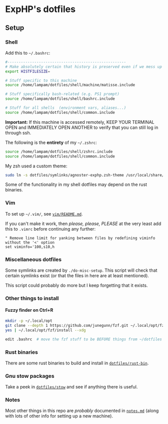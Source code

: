 # ExpHP's dotfiles

## Setup

### Shell

Add this to `~/.bashrc`:

```sh
#-----------------------------------------------------
# Make absolutely certain that history is preserved even if we mess up bashrc.
export HISTFILESIZE=

# Stuff specific to this machine
source /home/lampam/dotfiles/shell/machine/matisse.include

# Stuff specifically bash-related (e.g. PS1 prompt)
source /home/lampam/dotfiles/shell/bashrc.include

# Stuff for all shells  (environment vars, aliases...)
source /home/lampam/dotfiles/shell/common.include
```

**Important:** If this machine is accessed remotely, KEEP YOUR TERMINAL OPEN and IMMEDIATELY OPEN ANOTHER to verify that you can still log in through ssh.

The following is the **entirety** of my `~/.zshrc`:

```sh
source /home/lampam/dotfiles/shell/zshrc.include
source /home/lampam/dotfiles/shell/common.include
```

My zsh used a custom theme:

```sh
sudo ln -s dotfiles/symlinks/agnoster-exphp.zsh-theme /usr/local/share/oh-my-zsh/themes
```

Some of the functionality in my shell dotfiles may depend on the rust binaries.

### Vim

To set up `~/.vim/`, see [`vim/README.md`](vim).

If you can't make it work, then *please, please, PLEASE* at the very least add this to `.vimrc` before continuing any further:

```vim
" Remove line limit for yanking between files by redefining viminfo without the '<' option
set viminfo='100,s10,h
```

### Miscellaneous dotfiles

Some symlinks are created by `./do-misc-setup`.  This script will check that certain symlinks exist (or that the files in here are at least mentioned).

This script could probably do more but I keep forgetting that it exists.

### Other things to install

#### Fuzzy finder on Ctrl+R

```sh
mkdir -p ~/.local/opt
git clone --depth 1 https://github.com/junegunn/fzf.git ~/.local/opt/fzf
yes | ~/.local/opt/fzf/install --xdg

edit .bashrc  # move the fzf stuff to be BEFORE things from ~/dotfiles are sourced
```

### Rust binaries

There are some rust binaries to build and install in [`dotfiles/rust-bin`](rust-bin).

### Gnu stow packages

Take a peek in [`dotfiles/stow`](stow) and see if anything there is useful.

### Notes

Most other things in this repo are *probably* documented in [`notes.md`](notes/notes.md) (along with lots of other info for setting up a new machine).

